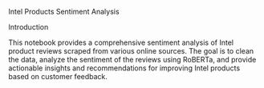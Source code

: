 Intel Products Sentiment Analysis

Introduction

This notebook provides a comprehensive sentiment analysis of Intel product reviews scraped from various online sources. The goal is to clean the data, analyze the sentiment of the reviews using RoBERTa, and provide actionable insights and recommendations for improving Intel products based on customer feedback.
